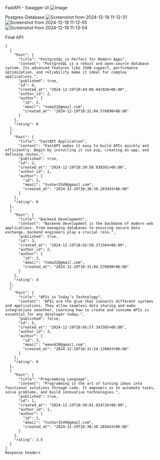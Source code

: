 FastAPI - Swagger UI
![image](https://github.com/user-attachments/assets/c7dff84c-9b77-4e75-8fc3-16804de82cf4)

Postgres-Database
![Screenshot from 2024-12-19 11-12-31](https://github.com/user-attachments/assets/74666e7d-df24-443d-be61-f65101b67805)
![Screenshot from 2024-12-19 11-12-55](https://github.com/user-attachments/assets/ef9ba6d3-30ad-41e8-bec7-4f327ce76b1b)
![Screenshot from 2024-12-19 11-13-04](https://github.com/user-attachments/assets/a29e02e7-10d0-4ff7-a364-5caf8db36837)

Final API:
```
[
  {
    "Post": {
      "title": "PostgreSQL is Perfect for Modern Apps",
      "content": "PostgreSQL is a robust and open-source database system. Its advanced features like JSON support, performance optimization, and reliability make it ideal for complex applications.",
      "published": true,
      "id": 4,
      "created_at": "2024-12-19T10:44:06.441926+06:00",
      "author_id": 2,
      "author": {
        "id": 2,
        "email": "toma32@gmail.com",
        "created_at": "2024-12-19T10:31:04.576090+06:00"
      }
    },
    "rating": 0
  },
  {
    "Post": {
      "title": "FastAPI Application",
      "content": "FastAPI makes it easy to build APIs quickly and efficiently. Begin by installing it via pip, creating an app, and defining routes.",
      "published": true,
      "id": 2,
      "created_at": "2024-12-19T10:39:58.938381+06:00",
      "author_id": 1,
      "author": {
        "id": 1,
        "email": "tushar3549@gmail.com",
        "created_at": "2024-12-19T10:30:30.203443+06:00"
      }
    },
    "rating": 0
  },
  {
    "Post": {
      "title": "Backend Development",
      "content": "Backend development is the backbone of modern web applications. From managing databases to ensuring secure data exchange, backend engineers play a crucial role.",
      "published": true,
      "id": 3,
      "created_at": "2024-12-19T10:42:50.371564+06:00",
      "author_id": 2,
      "author": {
        "id": 2,
        "email": "toma32@gmail.com",
        "created_at": "2024-12-19T10:31:04.576090+06:00"
      }
    },
    "rating": 4
  },
  {
    "Post": {
      "title": "APIs in Today’s Technology",
      "content": "APIs are the glue that connects different systems and applications. They allow seamless data sharing and make integrations smoother. Learning how to create and consume APIs is essential for any developer today.",
      "published": false,
      "id": 5,
      "created_at": "2024-12-19T10:45:57.343305+06:00",
      "author_id": 3,
      "author": {
        "id": 3,
        "email": "emon420@gmail.com",
        "created_at": "2024-12-19T10:31:24.130843+06:00"
      }
    },
    "rating": 0
  },
  {
    "Post": {
      "title": "Programming Language",
      "content": "Programming is the art of turning ideas into functional solutions through code. It empowers us to automate tasks, solve problems, and build innovative technologies.",
      "published": true,
      "id": 1,
      "created_at": "2024-12-19T10:39:01.924716+06:00",
      "author_id": 1,
      "author": {
        "id": 1,
        "email": "tushar3549@gmail.com",
        "created_at": "2024-12-19T10:30:30.203443+06:00"
      }
    },
    "rating": 3.5
  }
]
Response headers
```

